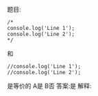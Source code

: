 题目:

    /*
    console.log('Line 1');
    console.log('Line 2');
    */
和

    //console.log('Line 1');
    //console.log('Line 2');
是等价的
A是
B否
答案:是
解释:
